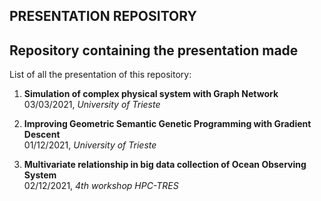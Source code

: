 ## PRESENTATION REPOSITORY
Repository containing the presentation made
---- 

List of all the presentation of this repository:

1) __Simulation of complex physical system with Graph Network__  \
  03/03/2021, _University of Trieste_
  
2) __Improving Geometric Semantic Genetic Programming with Gradient Descent__  \
  01/12/2021, _University of Trieste_
  
3) __Multivariate relationship in big data collection of Ocean Observing System__  \
  02/12/2021, _4th workshop HPC-TRES_
